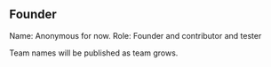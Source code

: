 ## Founder

Name: Anonymous for now.
Role: Founder and contributor and tester

Team names will be published as team grows.
